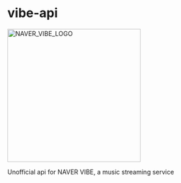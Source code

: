 # vibe-api

<img src="https://music-phinf.pstatic.net/20180625_230/1529912520094UdxG8_PNG/vibe_sns_1200X1200.png" width="300px" height="300px" title="NAVER_VIBE_LOGO"/>

Unofficial api for NAVER VIBE, a music streaming service
